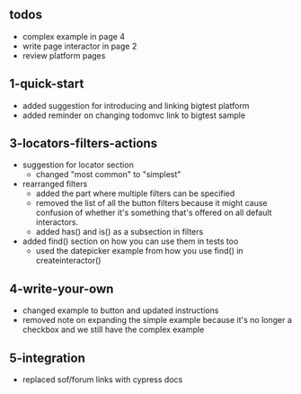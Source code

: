 ## todos
  - complex example in page 4
  - write page interactor in page 2
  - review platform pages

## 1-quick-start
  - added suggestion for introducing and linking bigtest platform
  - added reminder on changing todomvc link to bigtest sample

## 3-locators-filters-actions
  - suggestion for locator section
    - changed "most common" to "simplest"
  - rearranged filters
    - added the part where multiple filters can be specified
    - removed the list of all the button filters because it might cause confusion of whether it's something that's offered on all default interactors.
    - added has() and is() as a subsection in filters
  - added find() section on how you can use them in tests too
    - used the datepicker example from how you use find() in createinteractor()

## 4-write-your-own
  - changed example to button and updated instructions
  - removed note on expanding the simple example because it's no longer a checkbox and we still have the complex example

## 5-integration
  - replaced sof/forum links with cypress docs